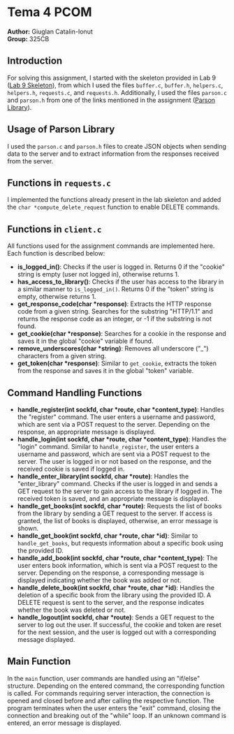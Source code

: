 # Tema 4 PCOM

**Author:** Giuglan Catalin-Ionut  
**Group:** 325CB

## Introduction
For solving this assignment, I started with the skeleton provided in Lab 9 ([Lab 9 Skeleton](https://gitlab.cs.pub.ro/pcom/pcom-laboratoare-public/-/tree/master/lab9)), from which I used the files `buffer.c`, `buffer.h`, `helpers.c`, `helpers.h`, `requests.c`, and `requests.h`. Additionally, I used the files `parson.c` and `parson.h` from one of the links mentioned in the assignment ([Parson Library](https://github.com/kgabis/parson)).

## Usage of Parson Library
I used the `parson.c` and `parson.h` files to create JSON objects when sending data to the server and to extract information from the responses received from the server.

## Functions in `requests.c`
I implemented the functions already present in the lab skeleton and added the `char *compute_delete_request` function to enable DELETE commands.

## Functions in `client.c`
All functions used for the assignment commands are implemented here. Each function is described below:

- **is_logged_in()**: Checks if the user is logged in. Returns 0 if the "cookie" string is empty (user not logged in), otherwise returns 1.
- **has_access_to_library()**: Checks if the user has access to the library in a similar manner to `is_logged_in()`. Returns 0 if the "token" string is empty, otherwise returns 1.
- **get_response_code(char *response)**: Extracts the HTTP response code from a given string. Searches for the substring "HTTP/1.1" and returns the response code as an integer, or -1 if the substring is not found.
- **get_cookie(char *response)**: Searches for a cookie in the response and saves it in the global "cookie" variable if found.
- **remove_underscores(char *string)**: Removes all underscore ("_") characters from a given string.
- **get_token(char *response)**: Similar to `get_cookie`, extracts the token from the response and saves it in the global "token" variable.

## Command Handling Functions
- **handle_register(int sockfd, char *route, char *content_type)**: Handles the "register" command. The user enters a username and password, which are sent via a POST request to the server. Depending on the response, an appropriate message is displayed.
- **handle_login(int sockfd, char *route, char *content_type)**: Handles the "login" command. Similar to `handle_register`, the user enters a username and password, which are sent via a POST request to the server. The user is logged in or not based on the response, and the received cookie is saved if logged in.
- **handle_enter_library(int sockfd, char *route)**: Handles the "enter_library" command. Checks if the user is logged in and sends a GET request to the server to gain access to the library if logged in. The received token is saved, and an appropriate message is displayed.
- **handle_get_books(int sockfd, char *route)**: Requests the list of books from the library by sending a GET request to the server. If access is granted, the list of books is displayed, otherwise, an error message is shown.
- **handle_get_book(int sockfd, char *route, char *id)**: Similar to `handle_get_books`, but requests information about a specific book using the provided ID.
- **handle_add_book(int sockfd, char *route, char *content_type)**: The user enters book information, which is sent via a POST request to the server. Depending on the response, a corresponding message is displayed indicating whether the book was added or not.
- **handle_delete_book(int sockfd, char *route, char *id)**: Handles the deletion of a specific book from the library using the provided ID. A DELETE request is sent to the server, and the response indicates whether the book was deleted or not.
- **handle_logout(int sockfd, char *route)**: Sends a GET request to the server to log out the user. If successful, the cookie and token are reset for the next session, and the user is logged out with a corresponding message displayed.

## Main Function
In the `main` function, user commands are handled using an "if/else" structure. Depending on the entered command, the corresponding function is called. For commands requiring server interaction, the connection is opened and closed before and after calling the respective function. The program terminates when the user enters the "exit" command, closing the connection and breaking out of the "while" loop. If an unknown command is entered, an error message is displayed.
